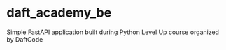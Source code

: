 # daft_academy_be

Simple FastAPI application built during Python Level Up course organized by DaftCode
